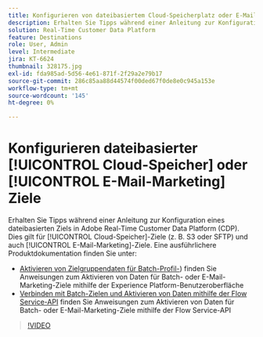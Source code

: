 ```yaml
---
title: Konfigurieren von dateibasiertem Cloud-Speicherplatz oder E-Mail-Marketing-Zielen
description: Erhalten Sie Tipps während einer Anleitung zur Konfiguration eines dateibasierten Ziels in Adobes Real-Time CDP. Dies gilt für Cloud-Speicher-Ziele (z. B. S3 oder SFTP) und auch für E-Mail-Marketing-Ziele.
solution: Real-Time Customer Data Platform
feature: Destinations
role: User, Admin
level: Intermediate
jira: KT-6624
thumbnail: 328175.jpg
exl-id: fda985ad-5d56-4e61-871f-2f29a2e79b17
source-git-commit: 286c85aa88d44574f00ded67f0de8e0c945a153e
workflow-type: tm+mt
source-wordcount: '145'
ht-degree: 0%

---
```


# Konfigurieren dateibasierter [!UICONTROL Cloud-Speicher] oder [!UICONTROL E-Mail-Marketing] Ziele

Erhalten Sie Tipps während einer Anleitung zur Konfiguration eines dateibasierten Ziels in Adobe Real-Time Customer Data Platform (CDP). Dies gilt für [!UICONTROL Cloud-Speicher]-Ziele (z. B. S3 oder SFTP) und auch [!UICONTROL E-Mail-Marketing]-Ziele. Eine ausführlichere Produktdokumentation finden Sie unter:

* [Aktivieren von Zielgruppendaten für Batch-Profil-](https://experienceleague.adobe.com/docs/experience-platform/destinations/ui/activate/activate-batch-profile-destinations.html?lang=de)) finden Sie Anweisungen zum Aktivieren von Daten für Batch- oder E-Mail-Marketing-Ziele mithilfe der Experience Platform-Benutzeroberfläche
* [Verbinden mit Batch-Zielen und Aktivieren von Daten mithilfe der Flow Service-API](https://experienceleague.adobe.com/docs/experience-platform/destinations/api/connect-activate-batch-destinations.html?lang=de) finden Sie Anweisungen zum Aktivieren von Daten für Batch- oder E-Mail-Marketing-Ziele mithilfe der Flow Service-API

>[!VIDEO](https://video.tv.adobe.com/v/328175/?learn=on&enablevpops)

